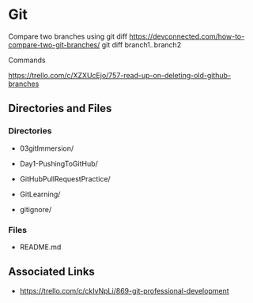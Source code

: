 # Git

Compare two branches using git diff
https://devconnected.com/how-to-compare-two-git-branches/
git diff branch1..branch2


Commands

https://trello.com/c/XZXUcEjo/757-read-up-on-deleting-old-github-branches

## Directories and Files

### Directories

* 03gitImmersion/ 

* Day1-PushingToGitHub/      

* GitHubPullRequestPractice/

* GitLearning/

* gitignore/

### Files

* README.md

## Associated Links

* https://trello.com/c/ckIvNpLi/869-git-professional-development
